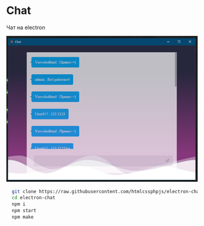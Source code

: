 # Chat

Чат на electron

![Chat](https://raw.githubusercontent.com/htmlcssphpjs/electron-chat/main/.github/Screenshot_53.png)


```bash
  git clone https://raw.githubusercontent.com/htmlcssphpjs/electron-chat
  cd electron-chat
  npm i
  npm start
  npm make
```
